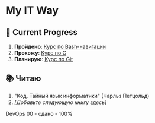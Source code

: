 # My IT Way

## 🎯 Current Progress
1. **Пройдено**: [Курс по Bash-навигации](https://ru.hexlet.io/courses/cli-basics)  
2. **Прохожу**: [Курс по C](https://stepik.org/course/3078/info)  
3. **Планирую**: [Курс по Git](https://ru.hexlet.io/courses/intro_to_git)  

## 📚 Читаю
1. "Код. Тайный язык информатики" (Чарльз Петцольд)
2. *[Добавьте следующую книгу здесь]*

DevOps 00 - сдано - 100%